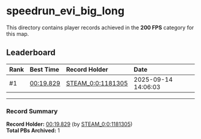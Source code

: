 # speedrun_evi_big_long

This directory contains player records achieved in the **200 FPS** category for this map.

## Leaderboard

| Rank | Best Time | Record Holder | Date                |
| :--- | :-------- | :------------ | :------------------ |
| #1   | [00:19.829](./00019829_STEAM_0_0_1181305_20250914-140603.zip) | [STEAM_0:0:1181305](https://speedrun16.com/profile/STEAM_0:0:1181305)   | 2025-09-14 14:06:03 |

---

### Record Summary
**Record Holder:** [00:19.829](./00019829_STEAM_0_0_1181305_20250914-140603.zip) (by [STEAM_0:0:1181305](https://speedrun16.com/profile/STEAM_0:0:1181305))  
**Total PBs Archived:** 1